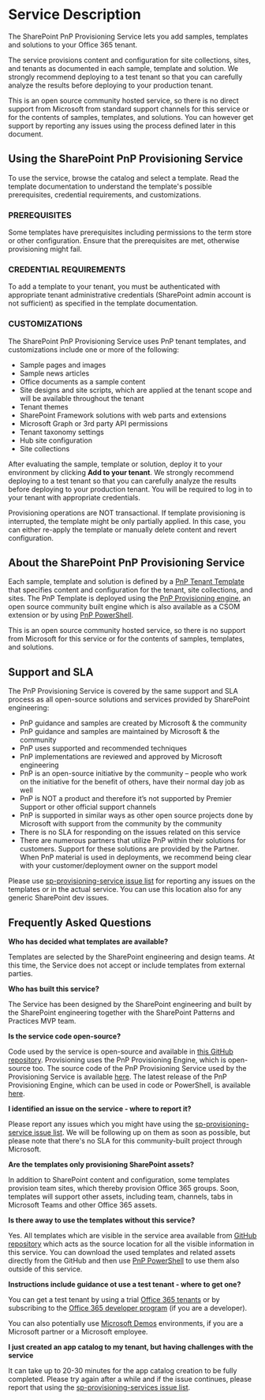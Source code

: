 # Service Description

The SharePoint PnP Provisioning Service lets you add samples, templates and solutions to your Office 365 tenant.

The service provisions content and configuration for site collections, sites, and tenants as documented in each sample, template and solution. We strongly recommend deploying to a test tenant so that you can carefully analyze the results before deploying to your production tenant.

This is an open source community hosted service, so there is no direct support from Microsoft from standard support channels for this service or for the contents of samples, templates, and solutions. You can however get support by reporting any issues using the process defined later in this document.

## Using the SharePoint PnP Provisioning Service

To use the service, browse the catalog and select a template. Read the template documentation to understand the template's possible prerequisites, credential requirements, and customizations.
 
### PREREQUISITES

Some templates have prerequisites including permissions to the term store or other configuration. Ensure that the prerequisites are met, otherwise provisioning might fail.

### CREDENTIAL REQUIREMENTS

To add a template to your tenant, you must be authenticated with appropriate tenant administrative credentials (SharePoint admin account is not sufficient) as specified in the template documentation.

### CUSTOMIZATIONS

The SharePoint PnP Provisioning Service uses PnP tenant templates, and customizations include one or more of the following:

- Sample pages and images
- Sample news articles
- Office documents as a sample content
- Site designs and site scripts, which are applied at the tenant scope and will be available throughout the tenant
- Tenant themes
- SharePoint Framework solutions with web parts and extensions
- Microsoft Graph or 3rd party API permissions
- Tenant taxonomy settings
- Hub site configuration
- Site collections

After evaluating the sample, template or solution, deploy it to your environment by clicking **Add to your tenant**. We strongly recommend deploying to a test tenant so that you can carefully analyze the results before deploying to your production tenant. You will be required to log in to your tenant with appropriate credentials.

Provisioning operations are NOT transactional. If template provisioning is interrupted, the template might be only partially applied. In this case, you can either re-apply the template or manually delete content and revert configuration.

## About the SharePoint PnP Provisioning Service

Each sample, template and solution is defined by a [PnP Tenant Template](https://developer.microsoft.com/en-us/sharepoint/blogs/pnp-webcast-introduction-to-pnp-tenant-templates/) that specifies content and configuration for the tenant, site collections, and sites. The PnP Template is deployed using the [PnP Provisioning engine](https://www.youtube.com/watch?v=kRbrrGCfUtE), an open source community built engine which is also available as a CSOM extension or by using [PnP PowerShell](https://docs.microsoft.com/en-us/powershell/sharepoint/sharepoint-pnp/sharepoint-pnp-cmdlets).

This is an open source community hosted service, so there is no support from Microsoft for this service or for the contents of samples, templates, and solutions.

## Support and SLA

The PnP Provisioning Service is covered by the same support and SLA process as all open-source solutions and services provided by SharePoint engineering:

- PnP guidance and samples are created by Microsoft & the community
- PnP guidance and samples are maintained by Microsoft & the community
- PnP uses supported and recommended techniques
- PnP implementations are reviewed and approved by Microsoft engineering
- PnP is an open-source initiative by the community – people who work on the initiative for the benefit of others, have their normal day job as well
- PnP is NOT a product and therefore it’s not supported by Premier Support or other official support channels
- PnP is supported in similar ways as other open source projects done by Microsoft with support from the community by the community
- There is no SLA for responding on the issues related on this service
- There are numerous partners that utilize PnP within their solutions for customers. Support for these solutions are provided by the Partner. When PnP material is used in deployments, we recommend being clear with your customer/deployment owner on the support model

Please use [sp-provisioning-service issue list](https://github.com/SharePoint/sp-provisioning-service/issues) for reporting any issues on the templates or in the actual service. You can use this location also for any generic SharePoint dev issues.

## Frequently Asked Questions

**Who has decided what templates are available?**

Templates are selected by the SharePoint engineering and design teams. At this time, the Service does not accept or include templates from external parties.

**Who has built this service?**

The Service has been designed by the SharePoint engineering and built by the SharePoint engineering together with the SharePoint Patterns and Practices MVP team.

**Is the service code open-source?**

Code used by the service is open-source and available in [this GitHub repository](https://github.com/SharePoint/sp-provisioning-service/). Provisioning uses the PnP Provisioning Engine, which is open-source too. The source code of the PnP Provisioning Service used by the Provisioning Service is available [here](https://github.com/pnp/PnP-Sites-Core). The latest release of the PnP Provisioning Engine, which can be used in code or PowerShell, is available [here](https://github.com/pnp/pnpframework).

**I identified an issue on the service - where to report it?**

Please report any issues which you might have using the [sp-provisioning-service issue list](https://github.com/SharePoint/sp-provisioning-service/issues).  We will be following up on them as soon as possible, but please note that there's no SLA for this community-built project through Microsoft.

**Are the templates only provisioning SharePoint assets?**

In addition to SharePoint content and configuration, some templates provision team sites, which thereby provision Office 365 groups. Soon, templates will support other assets, including team, channels, tabs in Microsoft Teams and other Office 365 assets.

**Is there away to use the templates without this service?**

Yes. All templates which are visible in the service area available from [GitHub repository](https://github.com/SharePoint/sp-dev-provisioning-templates) which acts as the source location for all the visible information in this service. You can download the used templates and related assets directly from the GitHub and then use [PnP PowerShell](https://docs.microsoft.com/en-us/powershell/sharepoint/sharepoint-pnp/sharepoint-pnp-cmdlets) to use them also outside of this service.

**Instructions include guidance ot use a test tenant - where to get one?**

You can get a test tenant by using a trial [Office 365 tenants](https://products.office.com/en-us/compare-all-microsoft-office-products?&activetab=tab%3aprimaryr2) or by subscribing to the [Office 365 developer program](https://developer.microsoft.com/en-us/office/dev-program) (if you are a developer). 

You can also potentially use [Microsoft Demos](https://demos.microsoft.com) environments, if you are a Microsoft partner or a Microsoft employee.

**I just created an app catalog to my tenant, but having challenges with the service**

It can take up to 20-30 minutes for the app catalog creation to be fully completed. Please try again after a while and if the issue continues, please report that using the [sp-provisioning-services issue list](https://github.com/SharePoint/sp-provisioning-service/issues).
